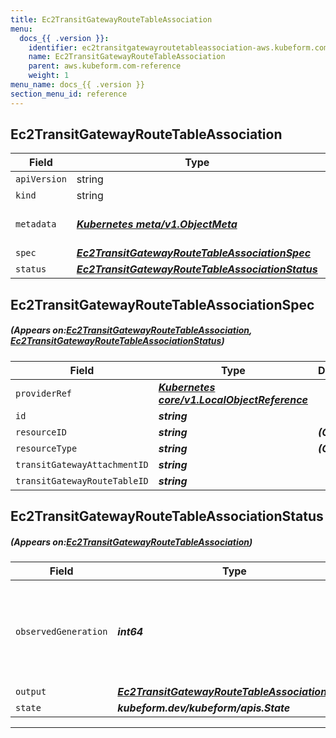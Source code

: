 ```yaml
---
title: Ec2TransitGatewayRouteTableAssociation
menu:
  docs_{{ .version }}:
    identifier: ec2transitgatewayroutetableassociation-aws.kubeform.com
    name: Ec2TransitGatewayRouteTableAssociation
    parent: aws.kubeform.com-reference
    weight: 1
menu_name: docs_{{ .version }}
section_menu_id: reference
---
```


## Ec2TransitGatewayRouteTableAssociation
| Field | Type | Description |
| ------ | ----- | ----------- |
| `apiVersion` | string | `aws.kubeform.com/v1alpha1` |
|    `kind` | string | `Ec2TransitGatewayRouteTableAssociation` |
| `metadata` | ***[Kubernetes meta/v1.ObjectMeta](https://kubernetes.io/docs/reference/generated/kubernetes-api/v1.13/#objectmeta-v1-meta)***|Refer to the Kubernetes API documentation for the fields of the `metadata` field.|
| `spec` | ***[Ec2TransitGatewayRouteTableAssociationSpec](#Ec2TransitGatewayRouteTableAssociationSpec)***||
| `status` | ***[Ec2TransitGatewayRouteTableAssociationStatus](#Ec2TransitGatewayRouteTableAssociationStatus)***||
## Ec2TransitGatewayRouteTableAssociationSpec
##### (Appears on:[Ec2TransitGatewayRouteTableAssociation](#Ec2TransitGatewayRouteTableAssociation), [Ec2TransitGatewayRouteTableAssociationStatus](#Ec2TransitGatewayRouteTableAssociationStatus))
| Field | Type | Description |
| ------ | ----- | ----------- |
| `providerRef` | ***[Kubernetes core/v1.LocalObjectReference](https://kubernetes.io/docs/reference/generated/kubernetes-api/v1.13/#localobjectreference-v1-core)***||
| `id` | ***string***||
| `resourceID` | ***string***| ***(Optional)*** |
| `resourceType` | ***string***| ***(Optional)*** |
| `transitGatewayAttachmentID` | ***string***||
| `transitGatewayRouteTableID` | ***string***||
## Ec2TransitGatewayRouteTableAssociationStatus
##### (Appears on:[Ec2TransitGatewayRouteTableAssociation](#Ec2TransitGatewayRouteTableAssociation))
| Field | Type | Description |
| ------ | ----- | ----------- |
| `observedGeneration` | ***int64***| ***(Optional)*** Resource generation, which is updated on mutation by the API Server.|
| `output` | ***[Ec2TransitGatewayRouteTableAssociationSpec](#Ec2TransitGatewayRouteTableAssociationSpec)***| ***(Optional)*** |
| `state` | ***kubeform.dev/kubeform/apis.State***| ***(Optional)*** |
---
